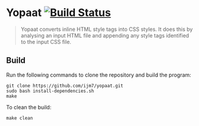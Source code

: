 # Yopaat [![Build Status](https://travis-ci.org/ijm7/yopaat.svg?branch=master)](https://travis-ci.org/ijm7/yopaat)  
> Yopaat converts inline HTML style tags into CSS styles. It does this by analysing an input HTML file and appending any style tags identified to the input CSS file.   
  
## Build  
Run the following commands to clone the repository and build the program:    
```  
git clone https://github.com/ijm7/yopaat.git  
sudo bash install-dependencies.sh
make  
```  
To clean the build:  
```  
make clean  
```  
